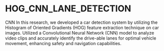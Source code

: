 # HOG_CNN_LANE_DETECTION
CNN
In this research, we developed a car detection system by utilizing the Histogram of Oriented Gradients (HOG) feature extraction technique on car images. Utilized a Convolutional Neural Network (CNN) model to analyze video clips and accurately identify the drive-able lanes for optimal vehicle movement, enhancing safety and navigation capabilities.
